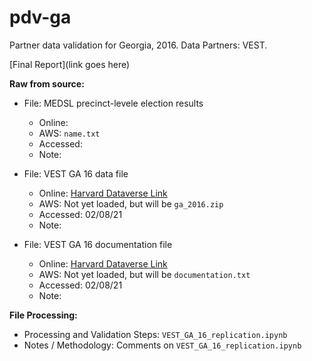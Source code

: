 # pdv-ga  
Partner data validation for Georgia, 2016. Data Partners: VEST. 

[Final Report](link goes here)

**Raw from source:**
- File: MEDSL precinct-levele election results  
  - Online: 
  - AWS: `name.txt`
  - Accessed: 
  - Note:  
  
- File: VEST GA 16 data file
  - Online: [Harvard Dataverse Link](https://dataverse.harvard.edu/file.xhtml?fileId=4278894&version=52.0)
  - AWS: Not yet loaded, but will be `ga_2016.zip`
  - Accessed: 02/08/21
  - Note:

- File: VEST GA 16 documentation file
  - Online: [Harvard Dataverse Link](https://dataverse.harvard.edu/file.xhtml?fileId=4366197&version=52.0)
  - AWS: Not yet loaded, but will be `documentation.txt`
  - Accessed: 02/08/21
  - Note:
  
   
**File Processing:**
- Processing and Validation Steps: `VEST_GA_16_replication.ipynb`
- Notes / Methodology: Comments on `VEST_GA_16_replication.ipynb`
